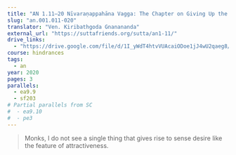 ```yaml
---
title: "AN 1.11–20 Nīvaraṇappahāna Vagga: The Chapter on Giving Up the Hindrances"
slug: "an.001.011-020"
translator: "Ven. Kiribathgoda Gnanananda"
external_url: "https://suttafriends.org/sutta/an1-11/"
drive_links:
  - "https://drive.google.com/file/d/1I_yWdT4htvVUAcaiODoe1jJ4wU2qaeg8/view?usp=drivesdk"
course: hindrances
tags:
  - an
year: 2020
pages: 3
parallels:
  - ea9.9
  - sf203
# Partial parallels from SC
#  - ea9.10
#  - pe3
---
```


> Monks, I do not see a single thing that gives rise to sense desire like the feature of attractiveness.
